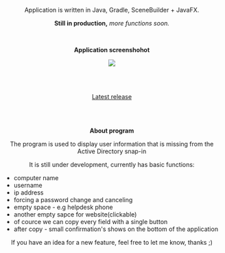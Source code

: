 <span align="center">
 <p align="center"> Application is written in Java, Gradle, SceneBuilder + JavaFX.</p>
 <p align="center"><b>Still in production,</b> <i>more functions soon.</i></p>
<br>
 <p align="center"><b>Application screenshohot</p></b></p>
 <p><image src="https://user-images.githubusercontent.com/61277838/194622118-655a42a1-5e8a-48a7-80de-9a5443001b63.png"></p>
 <br><br>

 <p align="center"><a href="https://github.com/Tacoo99/InfoComputer/releases/">Latest release</a></p>
 </br></br>

 <b>About program</b>
 <p>The program is used to display user information that is missing from the Active Directory snap-in</p>
 <p>It is still under development, currently has basic functions:</p>
 </span>
 <ul>
  <li>computer name</li>
  <li>username</li>
  <li>ip address</li>
  <li>forcing a password change and canceling</li>
  <li>empty space - e.g helpdesk phone</li>
  <li>another empty sapce for website(clickable)</li>
  <li>of cource we can copy every field with a single button</li>
  <li>after copy - small confirmation's shows on the bottom of the application
</ul>
<p align="center">If you have an idea for a new feature, feel free to let me know, thanks ;)</p>
